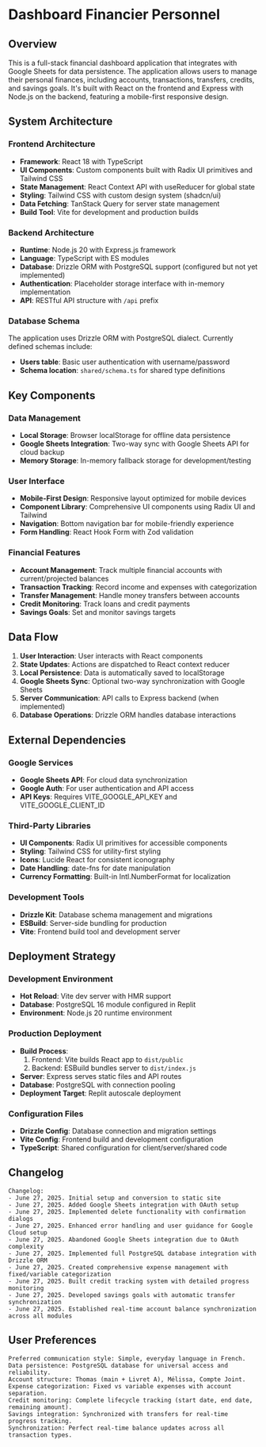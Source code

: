 # Dashboard Financier Personnel

## Overview

This is a full-stack financial dashboard application that integrates with Google Sheets for data persistence. The application allows users to manage their personal finances, including accounts, transactions, transfers, credits, and savings goals. It's built with React on the frontend and Express with Node.js on the backend, featuring a mobile-first responsive design.

## System Architecture

### Frontend Architecture
- **Framework**: React 18 with TypeScript
- **UI Components**: Custom components built with Radix UI primitives and Tailwind CSS
- **State Management**: React Context API with useReducer for global state
- **Styling**: Tailwind CSS with custom design system (shadcn/ui)
- **Data Fetching**: TanStack Query for server state management
- **Build Tool**: Vite for development and production builds

### Backend Architecture
- **Runtime**: Node.js 20 with Express.js framework
- **Language**: TypeScript with ES modules
- **Database**: Drizzle ORM with PostgreSQL support (configured but not yet implemented)
- **Authentication**: Placeholder storage interface with in-memory implementation
- **API**: RESTful API structure with `/api` prefix

### Database Schema
The application uses Drizzle ORM with PostgreSQL dialect. Currently defined schemas include:
- **Users table**: Basic user authentication with username/password
- **Schema location**: `shared/schema.ts` for shared type definitions

## Key Components

### Data Management
- **Local Storage**: Browser localStorage for offline data persistence
- **Google Sheets Integration**: Two-way sync with Google Sheets API for cloud backup
- **Memory Storage**: In-memory fallback storage for development/testing

### User Interface
- **Mobile-First Design**: Responsive layout optimized for mobile devices
- **Component Library**: Comprehensive UI components using Radix UI and Tailwind
- **Navigation**: Bottom navigation bar for mobile-friendly experience
- **Form Handling**: React Hook Form with Zod validation

### Financial Features
- **Account Management**: Track multiple financial accounts with current/projected balances
- **Transaction Tracking**: Record income and expenses with categorization
- **Transfer Management**: Handle money transfers between accounts
- **Credit Monitoring**: Track loans and credit payments
- **Savings Goals**: Set and monitor savings targets

## Data Flow

1. **User Interaction**: User interacts with React components
2. **State Updates**: Actions are dispatched to React context reducer
3. **Local Persistence**: Data is automatically saved to localStorage
4. **Google Sheets Sync**: Optional two-way synchronization with Google Sheets
5. **Server Communication**: API calls to Express backend (when implemented)
6. **Database Operations**: Drizzle ORM handles database interactions

## External Dependencies

### Google Services
- **Google Sheets API**: For cloud data synchronization
- **Google Auth**: For user authentication and API access
- **API Keys**: Requires VITE_GOOGLE_API_KEY and VITE_GOOGLE_CLIENT_ID

### Third-Party Libraries
- **UI Components**: Radix UI primitives for accessible components
- **Styling**: Tailwind CSS for utility-first styling
- **Icons**: Lucide React for consistent iconography
- **Date Handling**: date-fns for date manipulation
- **Currency Formatting**: Built-in Intl.NumberFormat for localization

### Development Tools
- **Drizzle Kit**: Database schema management and migrations
- **ESBuild**: Server-side bundling for production
- **Vite**: Frontend build tool and development server

## Deployment Strategy

### Development Environment
- **Hot Reload**: Vite dev server with HMR support
- **Database**: PostgreSQL 16 module configured in Replit
- **Environment**: Node.js 20 runtime environment

### Production Deployment
- **Build Process**: 
  1. Frontend: Vite builds React app to `dist/public`
  2. Backend: ESBuild bundles server to `dist/index.js`
- **Server**: Express serves static files and API routes
- **Database**: PostgreSQL with connection pooling
- **Deployment Target**: Replit autoscale deployment

### Configuration Files
- **Drizzle Config**: Database connection and migration settings
- **Vite Config**: Frontend build and development configuration
- **TypeScript**: Shared configuration for client/server/shared code

## Changelog

```
Changelog:
- June 27, 2025. Initial setup and conversion to static site
- June 27, 2025. Added Google Sheets integration with OAuth setup
- June 27, 2025. Implemented delete functionality with confirmation dialogs
- June 27, 2025. Enhanced error handling and user guidance for Google Cloud setup
- June 27, 2025. Abandoned Google Sheets integration due to OAuth complexity
- June 27, 2025. Implemented full PostgreSQL database integration with Drizzle ORM
- June 27, 2025. Created comprehensive expense management with fixed/variable categorization
- June 27, 2025. Built credit tracking system with detailed progress monitoring
- June 27, 2025. Developed savings goals with automatic transfer synchronization
- June 27, 2025. Established real-time account balance synchronization across all modules
```

## User Preferences

```
Preferred communication style: Simple, everyday language in French.
Data persistence: PostgreSQL database for universal access and reliability.
Account structure: Thomas (main + Livret A), Mélissa, Compte Joint.
Expense categorization: Fixed vs variable expenses with account separation.
Credit monitoring: Complete lifecycle tracking (start date, end date, remaining amount).
Savings integration: Synchronized with transfers for real-time progress tracking.
Synchronization: Perfect real-time balance updates across all transaction types.
```
